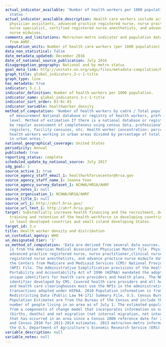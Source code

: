 ```yaml
---
actual_indicator_available: 'Number of health workers per 1000 population and by metropolitan
  status '
actual_indicator_available_description: Health care workers include active physicians,
  physician assistants, advanced practice registered nurse, nurse practitioners, clinical
  nurse specialist, certified registered nurse anesthetists, and advance practice
  nurse midwives.
comments_and_limitations: Metro/non-metro indicator and population data are obtained
  from AHRF.
computation_units: Number of health care workers (per 1000 population)
data_non_statistical: false
date_metadata_updated: December 2016
date_of_national_source_publication: July 2016
disaggregation_geography: National and by metro status
goal_meta_link: http://unstats.un.org/sdgs/files/metadata-compilation/Metadata-Goal-3.pdf
graph_title: global_indicators.3-c-1-title
graph_type: line
has_metadata: true
indicator: 3.c.1
indicator_definition: Number of health workers per 1000 population.
indicator_name: global_indicators.3-c-1-title
indicator_sort_order: 03-0c-01
indicator_variable: healthworker_density
method_of_computation: 'Number of health workers by cadre / Total population Method
  of measurement National database or registry of health workers, preferably at individual
  level. Method of estimation If there is a national database or registry, there should
  be regular assessment of completeness using census data, professional association
  registers, facility censuses, etc. Health worker concentration: percentage of all
  health workers working in urban areas divided by percentage of total population
  in urban areas.'
national_geographical_coverage: United States
periodicity: Annual
published: true
reporting_status: complete
scheduled_update_by_national_source: July 2017
sdg_goal: 3
source_active_1: true
source_agency_staff_email_1: healthwrkforcecenter@hrsa.gov
source_agency_staff_name_1: Joanna Yoon
source_agency_survey_dataset_1: NCHWA/HRSA/AHRF
source_notes_1: null
source_organisation_1: NCHWA/HRSA/AHRF
source_title_1: null
source_url_1: http://ahrf.hrsa.gov/
source_url_text_1: http://ahrf.hrsa.gov/
target: Substantially increase health financing and the recruitment, development,
  training and retention of the health workforce in developing countries, especially
  in least developed countries and small island developing States.
target_id: 3.c
title: Health worker density and distribution
un_custodial_agency: WHO
un_designated_tier: '1'
us_method_of_computation: 'Data are derived from several data sources. Physician information
  is from the American Medical Association Physician Master file. Physician assistant,
  advanced practice registered nurse, nurse practitioner,clinical nurse specialist,certified
  registered nurse anesthetists, and advance practice nurse midwife data are from
  the Centers from Medicare and Medicaid Services (CMS) National Provider Identification
  (NPI) File. The Administrative Simplification provisions of the Health Insurance
  Portability and Accountability Act of 1996 (HIPAA) mandated the adoption of standard
  unique identifiers for health care providers and health plans. The NPI is a unique
  identifier developed by CMS. Covered health care providers and all health plans
  and health care clearinghouses must use the NPIs in the administrative and financial
  transactions adopted under HIPAA. 2010 Population information is from 2010 Census
  Redistricting Data (Public Law 94-171) Summary File, U.S. Census Bureau and 2011-2014
  Population Estimates are from the Bureau of the Census and include the calculated
  number of people living in an area as of July 1. The estimated population is calculated
  from a components of change model that incorporates information on natural change
  (births, deaths) and net migration (net internal migration, net international migration)
  that has occurred in an area since a Census 2000 reference date for 2001-2009 estimates
  and Census 2010 for 2011-2014 estimates. 2013 metro/non-metro information is from
  the U.S. Department of Agriculture’s Economic Research Service (ERS) website:  http://www.ers.usda.gov/data-products/rural-urban-continuum-codes.aspx.'
variable_description: null
variable_notes: null
---
```

